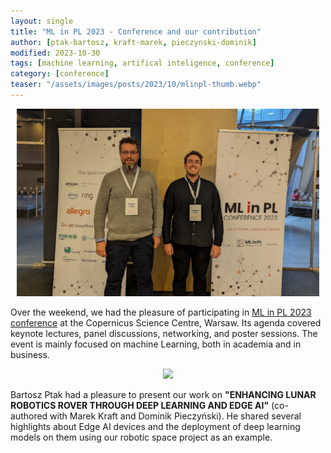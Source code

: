 ```yaml
---
layout: single
title: "ML in PL 2023 - Conference and our contribution"
author: [ptak-bartosz, kraft-marek, pieczynski-dominik]
modified: 2023-10-30
tags: [machine learning, artifical inteligence, conference]
category: [conference]
teaser: "/assets/images/posts/2023/10/mlinpl-thumb.webp"
---
```


<p align="center">
    <img src="/assets/images/posts/2023/10/mlinpl-2023.webp" height="300px" />
</p>

Over the weekend, we had the pleasure of participating in [ML in PL 2023 conference](https://conference2023.mlinpl.org/) at the Copernicus Science Centre, Warsaw. Its agenda covered keynote lectures, panel discussions, networking, and poster sessions. The event is mainly focused on machine Learning, both in academia and in business.

<p align="center">
    <img src="/assets/images/posts/2023/10/mlinpl-pres.webp" height="300px" />
</p>


Bartosz Ptak had a pleasure to present our work on **"ENHANCING LUNAR ROBOTICS ROVER THROUGH DEEP LEARNING AND EDGE AI"** (co-authored with Marek Kraft and Dominik Pieczyński). He shared several highlights about Edge AI devices and the deployment of deep learning models on them using our robotic space project as an example.
